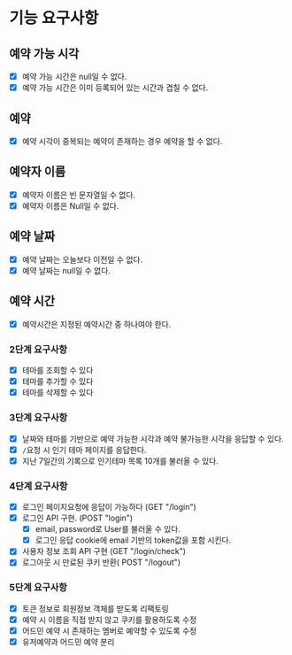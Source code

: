 # 기능 요구사항

## 예약 가능 시각

- [x] 예약 가능 시간은 null일 수 없다.
- [x] 예약 가능 시간은 이미 등록되어 있는 시간과 겹칠 수 없다.

## 예약

- [x] 예약 시각이 중복되는 예약이 존재하는 경우 예약을 할 수 없다.

## 예약자 이름

- [x] 예약자 이름은 빈 문자열일 수 없다.
- [x] 예약자 이름은 Null일 수 없다.

## 예약 날짜

- [x] 예약 날짜는 오늘보다 이전일 수 없다.
- [x] 예약 날짜는 null일 수 없다.

## 예약 시간

- [x] 예약시간은 지정된 예약시간 중 하나여야 한다.

### 2단계 요구사항

- [x] 테마를 조회할 수 있다
- [x] 테마를 추가할 수 있다
- [x] 테마를 삭제할 수 있다

### 3단계 요구사항

- [x] 날짜와 테마를 기반으로 예약 가능한 시각과 예약 불가능한 시각을 응답할 수 있다.
- [x] `/`요청 시 인기 테마 페이지를 응답한다.
- [x] 지난 7일간의 기록으로 인기테마 목록 10개를 불러올 수 있다.

### 4단계 요구사항

- [x] 로그인 페이지요청에 응답이 가능하다 (GET "/login")
- [x] 로그인 API 구현. (POST "login")
    - [x] email, password로 User를 불러올 수 있다.
    - [x] 로그인 응답 cookie에 email 기반의 token값을 포함 시킨다.
- [x] 사용자 정보 조회 API 구현 (GET "/login/check")
- [x] 로그아웃 시 만료된 쿠키 반환( POST "/logout")

### 5단계 요구사항

- [x] 토큰 정보로 회원정보 객체를 받도록 리팩토링
- [x] 예약 시 이름을 직접 받지 않고 쿠키를 활용하도록 수정
- [x] 어드민 예약 시 존재하는 멤버로 예약할 수 있도록 수정
- [x] 유저예약과 어드민 예약 분리
